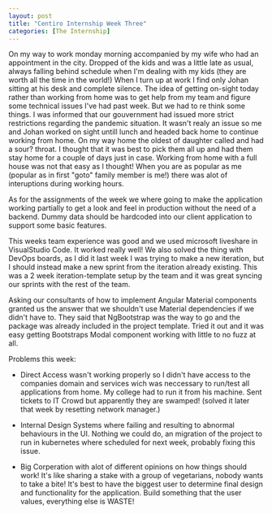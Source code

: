 ```yaml
---
layout: post
title: "Centiro Internship Week Three"
categories: [The Internship]
---
```


On my way to work monday morning accompanied by my wife who had an appointment in the city.
Dropped of the kids and was a little late as usual, always falling behind schedule when I'm dealing with my kids (they are worth all the time in the world!)
When I turn up at work I find only Johan sitting at his desk and complete silence.
The idea of getting on-sight today rather than working from home was to get help from my team and figure some technical issues I've had past week.
But we had to re think some things. I was informed that our gouvernment had issued more strict restrictions regarding the pandemic situation.
It wasn't realy an issue so me and Johan worked on sight untill lunch and headed back home to continue working from home.
On my way home the oldest of daughter called and had a sour? throat.
I thought that it was best to pick them all up and had them stay home for a couple of days just in case.
Working from home with a full house was not that easy as I thought! When you are as popular as me (popular as in first "goto" family member is me!) there was alot of interuptions during working hours.

As for the assignments of the week we where going to make the application working partially to get a look and feel in production without the need of a backend.
Dummy data should be hardcoded into our client application to support some basic features.

This weeks team experience was good and we used microsoft liveshare in VisualStudio Code. It worked really well!
We also solved the thing with DevOps boards, as I did it last week I was trying to make a new iteration,
but I should instead make a new sprint from the iteration already existing.
This was a 2 week iteration-template setup by the team and it was great syncing our sprints with the rest of the team.

Asking our consultants of how to implement Angular Material components granted us the answer that we shouldn't use Material dependencies if we didn't have to.
They said that NgBootstrap was the way to go and the package was already included in the project template. Tried it out and it was easy getting Bootstraps Modal component working with little to no fuzz at all.

Problems this week:

- Direct Access wasn't working properly so I didn't have access to the companies domain and services wich was neccessary to run/test all applications from home.
  My college had to run it from his machine. Sent tickets to IT Crowd but apparently they are swamped! (solved it later that week by resetting network manager.)

- Internal Design Systems where failing and resulting to abnormal behaviours in the UI. Nothing we could do, an migration of the project to run in kubernetes where scheduled for next week,
  probably fixing this issue.

- Big Corperation with alot of different opinions on how things should work! It's like sharing a stake with a group of vegetarians, nobody wants to take a bite!
  It's best to have the biggest user to determine final design and functionality for the application. Build something that the user values, everything else is WASTE!
